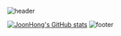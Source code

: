 ![header](https://capsule-render.vercel.app/api?type=waving&color=timeGradient&textBg=true&height=300&fontAlignY=40&section=header&text=%20JoonHong's_Github%20&animation=fadeIn&fontSize=50)

[![JoonHong's GitHub stats](https://github-readme-stats.vercel.app/api?username=danielkim30433&hide=stars)](https://github.com/anuraghazra/github-readme-stats)
![footer](https://capsule-render.vercel.app/api?section=footer&type=waving&color=timeGradient)


